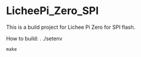 # LicheePi_Zero_SPI

This is a build project for Lichee Pi Zero for SPI flash.

How to build:
    . ./setenv

    make


